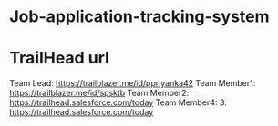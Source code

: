 # Job-application-tracking-system
# TrailHead url
Team Lead: https://trailblazer.me/id/ppriyanka42
Team Member1: https://trailblazer.me/id/spsktb
Team Member2: https://trailhead.salesforce.com/today
Team Member4: 3: https://trailhead.salesforce.com/today
